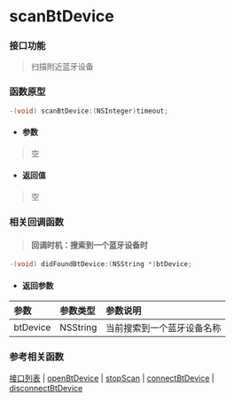 # scanBtDevice

### 接口功能
> 扫描附近蓝牙设备

### 函数原型

```objective-c
-(void) scanBtDevice:(NSInteger)timeout;
```

- #### 参数
> 空

- #### 返回值
> 空

### 相关回调函数

> #### 回调时机：搜索到一个蓝牙设备时

```objective-c
-(void) didFoundBtDevice:(NSString *)btDevice;
```

- #### 返回参数
| 参数 | 参数类型 | 参数说明 |
| :-------- | :--------| :------ |
| btDevice| NSString | 当前搜索到一个蓝牙设备名称 |

### 参考相关函数
[接口列表](../README.md) | [openBtDevice](openBtDevice.md) | [stopScan](stopScan.md) | [connectBtDevice](connectBtDevice.md) | [disconnectBtDevice](disconnectBtDevice.md)
